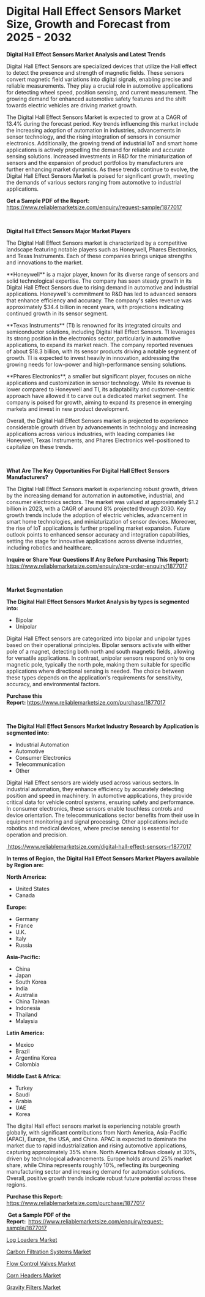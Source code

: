 <p><h1>Digital Hall Effect Sensors Market Size, Growth and Forecast from 2025 - 2032</h1></p><p><strong>Digital Hall Effect Sensors Market Analysis and Latest Trends</strong></p>
<p><p>Digital Hall Effect Sensors are specialized devices that utilize the Hall effect to detect the presence and strength of magnetic fields. These sensors convert magnetic field variations into digital signals, enabling precise and reliable measurements. They play a crucial role in automotive applications for detecting wheel speed, position sensing, and current measurement. The growing demand for enhanced automotive safety features and the shift towards electric vehicles are driving market growth.</p><p>The Digital Hall Effect Sensors Market is expected to grow at a CAGR of 13.4% during the forecast period. Key trends influencing this market include the increasing adoption of automation in industries, advancements in sensor technology, and the rising integration of sensors in consumer electronics. Additionally, the growing trend of industrial IoT and smart home applications is actively propelling the demand for reliable and accurate sensing solutions. Increased investments in R&D for the miniaturization of sensors and the expansion of product portfolios by manufacturers are further enhancing market dynamics. As these trends continue to evolve, the Digital Hall Effect Sensors Market is poised for significant growth, meeting the demands of various sectors ranging from automotive to industrial applications.</p></p>
<p><strong>Get a Sample PDF of the Report:&nbsp;</strong> <a href="https://www.reliablemarketsize.com/enquiry/request-sample/1877017?utm_campaign=1895&utm_medium=2&utm_source=Github&utm_content=ia&utm_term=08042025&utm_id=digital-hall-effect-sensors">https://www.reliablemarketsize.com/enquiry/request-sample/1877017</a></p>
<p>&nbsp;</p>
<p><strong>Digital Hall Effect Sensors Major Market Players</strong></p>
<p><p>The Digital Hall Effect Sensors market is characterized by a competitive landscape featuring notable players such as Honeywell, Phares Electronics, and Texas Instruments. Each of these companies brings unique strengths and innovations to the market.</p><p>**Honeywell** is a major player, known for its diverse range of sensors and solid technological expertise. The company has seen steady growth in its Digital Hall Effect Sensors due to rising demand in automotive and industrial applications. Honeywell's commitment to R&D has led to advanced sensors that enhance efficiency and accuracy. The company's sales revenue was approximately $34.4 billion in recent years, with projections indicating continued growth in its sensor segment.</p><p>**Texas Instruments** (TI) is renowned for its integrated circuits and semiconductor solutions, including Digital Hall Effect Sensors. TI leverages its strong position in the electronics sector, particularly in automotive applications, to expand its market reach. The company reported revenues of about $18.3 billion, with its sensor products driving a notable segment of growth. TI is expected to invest heavily in innovation, addressing the growing needs for low-power and high-performance sensing solutions.</p><p>**Phares Electronics**, a smaller but significant player, focuses on niche applications and customization in sensor technology. While its revenue is lower compared to Honeywell and TI, its adaptability and customer-centric approach have allowed it to carve out a dedicated market segment. The company is poised for growth, aiming to expand its presence in emerging markets and invest in new product development.</p><p>Overall, the Digital Hall Effect Sensors market is projected to experience considerable growth driven by advancements in technology and increasing applications across various industries, with leading companies like Honeywell, Texas Instruments, and Phares Electronics well-positioned to capitalize on these trends.</p></p>
<p>&nbsp;</p>
<p><strong>What Are The Key Opportunities For Digital Hall Effect Sensors Manufacturers?</strong></p>
<p><p>The Digital Hall Effect Sensors market is experiencing robust growth, driven by the increasing demand for automation in automotive, industrial, and consumer electronics sectors. The market was valued at approximately $1.2 billion in 2023, with a CAGR of around 8% projected through 2030. Key growth trends include the adoption of electric vehicles, advancement in smart home technologies, and miniaturization of sensor devices. Moreover, the rise of IoT applications is further propelling market expansion. Future outlook points to enhanced sensor accuracy and integration capabilities, setting the stage for innovative applications across diverse industries, including robotics and healthcare.</p></p>
<p><strong>Inquire or Share Your Questions If Any Before Purchasing This Report:</strong> <a href="https://www.reliablemarketsize.com/enquiry/pre-order-enquiry/1877017?utm_campaign=1895&utm_medium=2&utm_source=Github&utm_content=ia&utm_term=08042025&utm_id=digital-hall-effect-sensors">https://www.reliablemarketsize.com/enquiry/pre-order-enquiry/1877017</a></p>
<p>&nbsp;</p>
<p><strong>Market Segmentation</strong></p>
<p><strong>The Digital Hall Effect Sensors Market Analysis by types is segmented into:</strong></p>
<p><ul><li>Bipolar</li><li>Unipolar</li></ul></p>
<p><p>Digital Hall Effect sensors are categorized into bipolar and unipolar types based on their operational principles. Bipolar sensors activate with either pole of a magnet, detecting both north and south magnetic fields, allowing for versatile applications. In contrast, unipolar sensors respond only to one magnetic pole, typically the north pole, making them suitable for specific applications where directional sensing is needed. The choice between these types depends on the application's requirements for sensitivity, accuracy, and environmental factors.</p></p>
<p><strong>Purchase this Report:&nbsp;</strong><a href="https://www.reliablemarketsize.com/purchase/1877017?utm_campaign=1895&utm_medium=2&utm_source=Github&utm_content=ia&utm_term=08042025&utm_id=digital-hall-effect-sensors">https://www.reliablemarketsize.com/purchase/1877017</a></p>
<p>&nbsp;</p>
<p><strong>The Digital Hall Effect Sensors Market Industry Research by Application is segmented into:</strong></p>
<p><ul><li>Industrial Automation</li><li>Automotive</li><li>Consumer Electronics</li><li>Telecommunication</li><li>Other</li></ul></p>
<p><p>Digital Hall Effect sensors are widely used across various sectors. In industrial automation, they enhance efficiency by accurately detecting position and speed in machinery. In automotive applications, they provide critical data for vehicle control systems, ensuring safety and performance. In consumer electronics, these sensors enable touchless controls and device orientation. The telecommunications sector benefits from their use in equipment monitoring and signal processing. Other applications include robotics and medical devices, where precise sensing is essential for operation and precision.</p></p>
<p><a href="https://www.reliablemarketsize.com/digital-hall-effect-sensors-r1877017?utm_campaign=1895&utm_medium=2&utm_source=Github&utm_content=ia&utm_term=08042025&utm_id=digital-hall-effect-sensors">&nbsp;https://www.reliablemarketsize.com/digital-hall-effect-sensors-r1877017</a></p>
<p><strong>In terms of Region, the Digital Hall Effect Sensors Market Players available by Region are:</strong></p>
<p>
    <p> <strong> North America: </strong>
        <ul>
            <li>United States</li>
            <li>Canada</li>
        </ul>
        </p> 
    <p> <strong> Europe: </strong>
        <ul>
            <li>Germany</li>
            <li>France</li>
            <li>U.K.</li>
            <li>Italy</li>
            <li>Russia</li>
        </ul>
        </p> 
    <p> <strong> Asia-Pacific: </strong>
        <ul>
            <li>China</li>
            <li>Japan</li>
            <li>South Korea</li>
            <li>India</li>
            <li>Australia</li>
            <li>China Taiwan</li>
            <li>Indonesia</li>
            <li>Thailand</li>
            <li>Malaysia</li>
        </ul>
        </p> 
    <p> <strong> Latin America: </strong>
        <ul>
            <li>Mexico</li>
            <li>Brazil</li>
            <li>Argentina Korea</li>
            <li>Colombia</li>
        </ul>
        </p> 
    <p> <strong> Middle East & Africa: </strong>
        <ul>
            <li>Turkey</li>
            <li>Saudi</li>
            <li>Arabia</li>
            <li>UAE</li>
            <li>Korea</li>
        </ul>
    </p>
    </p>
<p><p>The digital Hall effect sensors market is experiencing notable growth globally, with significant contributions from North America, Asia-Pacific (APAC), Europe, the USA, and China. APAC is expected to dominate the market due to rapid industrialization and rising automotive applications, capturing approximately 35% share. North America follows closely at 30%, driven by technological advancements. Europe holds around 25% market share, while China represents roughly 10%, reflecting its burgeoning manufacturing sector and increasing demand for automation solutions. Overall, positive growth trends indicate robust future potential across these regions.</p></p>
<p><strong>Purchase this Report: </strong><a href="https://www.reliablemarketsize.com/purchase/1877017?utm_campaign=1895&utm_medium=2&utm_source=Github&utm_content=ia&utm_term=08042025&utm_id=digital-hall-effect-sensors">https://www.reliablemarketsize.com/purchase/1877017</a></p>
<p>&nbsp;<strong>Get a Sample PDF of the Report:&nbsp;&nbsp;</strong><a href="https://www.reliablemarketsize.com/enquiry/request-sample/1877017?utm_campaign=1895&utm_medium=2&utm_source=Github&utm_content=ia&utm_term=08042025&utm_id=digital-hall-effect-sensors">https://www.reliablemarketsize.com/enquiry/request-sample/1877017</a></p>
<p><strong></strong></p>
<p><p><a href="https://github.com/norbyboyse4d/Market-Research-Report-List-1/blob/main/log-loaders-market.md?utm_campaign=1895&utm_medium=2&utm_source=Github&utm_content=ia&utm_term=08042025&utm_id=digital-hall-effect-sensors">Log Loaders Market</a></p><p><a href="https://github.com/jemalapoilly/Market-Research-Report-List-1/blob/main/carbon-filtration-systems-market.md?utm_campaign=1895&utm_medium=2&utm_source=Github&utm_content=ia&utm_term=08042025&utm_id=digital-hall-effect-sensors">Carbon Filtration Systems Market</a></p><p><a href="https://github.com/oatisorenscl/Market-Research-Report-List-1/blob/main/flow-control-valves-market.md?utm_campaign=1895&utm_medium=2&utm_source=Github&utm_content=ia&utm_term=08042025&utm_id=digital-hall-effect-sensors">Flow Control Valves Market</a></p><p><a href="https://github.com/siriyagayo/Market-Research-Report-List-1/blob/main/corn-headers-market.md?utm_campaign=1895&utm_medium=2&utm_source=Github&utm_content=ia&utm_term=08042025&utm_id=digital-hall-effect-sensors">Corn Headers Market</a></p><p><a href="https://github.com/shapurforouz/Market-Research-Report-List-1/blob/main/gravity-filters-market.md?utm_campaign=1895&utm_medium=2&utm_source=Github&utm_content=ia&utm_term=08042025&utm_id=digital-hall-effect-sensors">Gravity Filters Market</a></p></p>